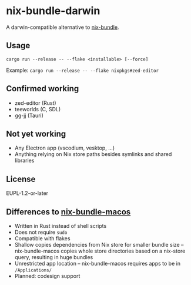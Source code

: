 # nix-bundle-darwin

A darwin-compatible alternative to [nix-bundle](https://github.com/nix-community/nix-bundle).

## Usage

```
cargo run --release -- --flake <installable> [--force]
```

Example: `cargo run --release -- --flake nixpkgs#zed-editor`

## Confirmed working

- zed-editor (Rust)
- teeworlds (C, SDL)
- gg-jj (Tauri)

## Not yet working

- Any Electron app (vscodium, vesktop, ...)
- Anything relying on Nix store paths besides symlinks and shared libraries

## License

EUPL-1.2-or-later

## Differences to [nix-bundle-macos](https://github.com/ariutta/nix-bundle-macos)

- Written in Rust instead of shell scripts
- Does not require `sudo`
- Compatible with flakes
- Shallow copies dependencies from Nix store for smaller bundle size – nix-bundle-macos copies whole store directories based on a nix-store query, resulting in huge bundles
- Unrestricted app location – nix-bundle-macos requires apps to be in `/Applications/`
- Planned: codesign support
